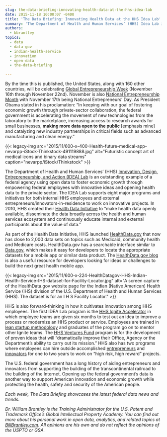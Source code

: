 ```yaml
---
slug: the-data-briefing-innovating-health-data-at-the-hhs-idea-lab
date: 2015-11-18 10:00:07 -0400
title: 'The Data Briefing: Innovating Health Data at the HHS Idea Lab'
summary: 'The Department of Health and Human Services’ (HHS) Idea Lab is an outstanding example of a federal agency using open data to foster economic growth through empowering federal employees with innovative ideas and opening health data to the private sector.'
authors:
  - bbrantley
topics:
  - data
  - data-gov
  - indian-health-service
  - innovation
  - open-data
  - the-data-briefing

---
```


By the time this is published, the United States, along with 160 other countries, will be celebrating <a href="https://web.archive.org/web/20151122103108/https://www.wearegen.co/gew" target="_blank">Global Entrepreneurship Week</a> (November 16th through November 22nd). November is also <a href="https://obamawhitehouse.archives.gov/the-press-office/2015/11/02/presidential-proclamation-national-entrepreneurship-month-2015">National Entrepreneurship Month</a> with November 17th being National Entrepreneurs’ Day. As President Obama stated in his proclamation: “In keeping with our goal of fostering economic growth through private-sector collaboration, the federal government is accelerating the movement of new technologies from the laboratory to the marketplace, increasing access to research awards for small businesses, **making more data open to the public** [emphasis mine] and catalyzing new industry partnerships in critical fields such as advanced manufacturing and clean energy.” 

{{< legacy-img src="2015/11/600-x-400-Health-future-medical-app-nevarpp-iStock-Thinkstock-491119888.jpg" alt="Futuristic concept art of medical icons and binary data streams" caption="nevarpp/iStock/Thinkstock" >}} 

The Department of Health and Human Services’ (HHS) <a href="https://web.archive.org/web/20150905190036/http://www.hhs.gov/idealab/what-we-do/" target="_blank">Innovation, Design, Entrepreneurship, and Action (IDEA) Lab</a> is an outstanding example of a federal agency using open data to foster economic growth through empowering federal employees with innovative ideas and opening health data to the private sector. The IDEA Lab supports eight major programs and initiatives for both internal HHS employees and external entrepreneurs/innovators-in-residence to work on innovative projects. In 2010, HHS created their <a href="https://web.archive.org/web/20150905184421/http://www.hhs.gov/idealab/what-we-do/health-data/" target="_blank">Health Data Initiative</a> to “make health data openly available, disseminate the data broadly across the health and human services ecosystem and continuously educate internal and external participants about the value of data.”

As part of the Health Data Initiative, HHS launched <a href="http://www.healthdata.gov/" target="_blank">HealthData.gov</a> that now has close to 2,000 data sets on topics such as Medicaid, community health and Medicare costs. HealthData.gov has a searchable interface similar to <a href="http://www.data.gov/" target="_blank">Data.gov</a>, which makes it easy for developers to locate the appropriate datasets for a mobile app or similar data product. The <a href="https://beta.healthdata.gov/browse?category=Blog" target="_blank">HealthData.gov blog</a> is also a useful resource for developers looking for ideas or challenges to build the next great health mobile app.

{{< legacy-img src="2015/11/600-x-224-HealthDatagov-HHS-Indian-Health-Service-IHS-dataset-for-Facility-Locator.jpg" alt="A screen capture of the HealthData.gov website page for the Indian (Native American) Health Service (IHS) division of the U.S. Department of Health and Human Services (HHS). The dataset is for an I H S Facility Locator." >}}

HHS is also forward-thinking in how it cultivates innovation among HHS employees. The first IDEA Lab program is the <a href="https://web.archive.org/web/20150905184951/http://www.hhs.gov/idealab/what-we-do/hhs-ignite/" target="_blank">HHS Ignite Accelerator</a> in which employee teams are given six months to test out an idea to improve a process or modernize an HHS product or service. Employees are trained in <a href="http://theleanstartup.com/principles" target="_blank">lean startup methodology</a> and graduates of the program go on to mentor other Ignite teams. The <a href="https://web.archive.org/web/20150905182147/http://www.hhs.gov/idealab/what-we-do/hhs-ventures/" target="_blank">HHS Ventures Fund</a> program is for the development of proven ideas that will “dramatically improve their Office, Agency or the Department’s ability to carry out its mission.” HHS also has two programs where employees can hire outside accomplished <a href="https://web.archive.org/web/20150905192032/http://www.hhs.gov/idealab/what-we-do/hhs-entrepreneurs/" target="_blank">entrepreneurs</a> and <a href="https://web.archive.org/web/20150905192032/http://www.hhs.gov/idealab/what-we-do/hhs-entrepreneurs/" target="_blank">innovators</a> for one to two years to work on “high risk, high reward” projects.

The U.S. federal government has a long history of aiding entrepreneurs and innovators from supporting the building of the transcontinental railroad to the building of the Internet. Opening up the federal government’s data is another way to support American innovation and economic growth while protecting the health, safety and security of the American people.

_Each week, The Data Briefing showcases the latest federal data news and trends._

_Dr. William Brantley is the Training Administrator for the U.S. Patent and Trademark Office’s Global Intellectual Property Academy. You can find out more about his personal work in open data, analytics, and related topics at <a href="http://billbrantley.com" target="_blank">BillBrantley.com</a>. All opinions are his own and do not reflect the opinions of the USPTO or GSA._
